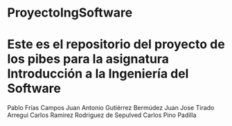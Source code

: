 # ProyectoIngSoftware
Este es el repositorio del proyecto de los pibes para la asignatura Introducción a la Ingeniería del Software
=======
Pablo Frías Campos
Juan Antonio Gutiérrez Bermúdez
Juan Jose Tirado Arregui
Carlos Ramirez Rodriguez de Sepulved
Carlos Pino Padilla


